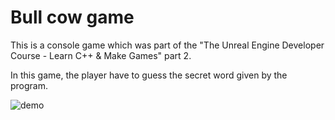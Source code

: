 # Bull cow game
This is a console game which was part of the "The Unreal Engine Developer Course - Learn C++ & Make Games" part 2.

In this game, the player have to guess the secret word given by the program.

![demo](https://github.com/gyetvaitamas/BullCowGame/assets/34650749/72d9545b-7c04-415e-9037-3ec0bf879d17)
